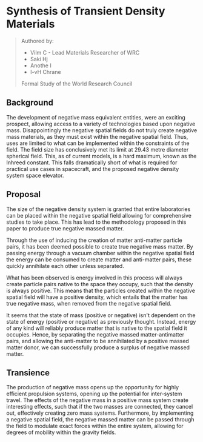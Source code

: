 # Synthesis of Transient Density Materials

> Authored by:
>
> - Vilm C - Lead Materials Researcher of WRC
> - Saki Hj
> - Anothe I
> - I-vH Chrane
>
> Formal Study of the World Research Council

## Background

The development of negative mass equivalent entities, were an exciting prospect, allowing access to a variety of technologies based upon negative mass. Disappointingly the negative spatial fields do not truly create negative mass materials, as they must exist within the negative spatial field. Thus, uses are limited to what can be implemented within the constraints of the field. The field size has conclusively met its limit at 29.43 metre diameter spherical field. This, as of current models, is a hard maximum, known as the Inhreed constant. This falls dramatically short of what is required for practical use cases in spacecraft, and the proposed negative density system space elevator.

## Proposal

The size of the negative density system is granted that entire laboratories can be placed within the negative spatial field allowing for comprehensive studies to take place. This has lead to the methodology proposed in this paper to produce true negative massed matter.

Through the use of inducing the creation of matter anti-matter particle pairs, it has been deemed possible to create true negative mass matter. By passing energy through a vacuum chamber within the negative spatial field the energy can be consumed to create matter and anti-matter pairs, these quickly annihilate each other unless separated.

What has been observed is energy involved in this process will always create particle pairs native to the space they occupy, such that the density is always positive. This means that the particles created within the negative spatial field will have a positive density, which entails that the matter has true negative mass, when removed from the negative spatial field.

It seems that the state of mass (positive or negative) isn't dependent on the state of energy (positive or negative) as previously thought. Instead, energy of any kind will reliably produce matter that is native to the spatial field it occupies. Hence, by separating the negative massed matter-antimatter pairs, and allowing the anti-matter to be annihilated by a positive massed matter donor, we can successfully produce a surplus of negative massed matter.

## Transience

The production of negative mass opens up the opportunity for highly efficient propulsion systems, opening up the potential for inter-system travel. The effects of the negative mass in a positive mass system create interesting effects, such that if the two masses are connected, they cancel out, effectively creating zero mass systems. Furthermore, by implementing a negative spatial field, the negative massed matter can be passed through the field to modulate exact forces within the entire system, allowing for degrees of mobility within the gravity fields.
